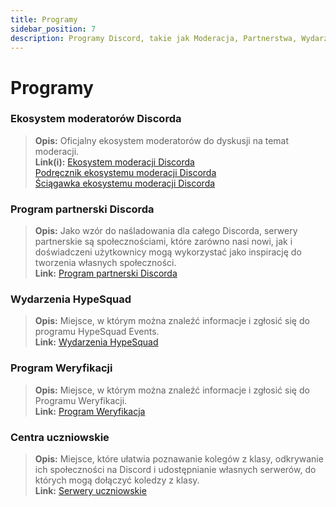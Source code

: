 ```yaml
---
title: Programy
sidebar_position: 7
description: Programy Discord, takie jak Moderacja, Partnerstwa, Wydarzenia HypeSquad i Weryfikacja.
---
```


# Programy

### **Ekosystem moderatorów Discorda** 
> __Opis:__ Oficjalny ekosystem moderatorów do dyskusji na temat moderacji.   <br/>
__Link(i):__ [Ekosystem moderacji Discorda](https://blog.discord.com/announcing-the-discord-moderator-academy-exam-a1bcb5b9d405)   <br/>
[Podręcznik ekosystemu moderacji Discorda](https://drive.google.com/file/d/1rCCi7UZ3BAS38T-zwBVpmTb13m8z7avW/view)   <br/>
[Ściągawka ekosystemu moderacji Discorda](https://drive.google.com/file/d/1ir-H91-yfskFO4wjEQCtc81ip9XErl9l/view)

### **Program partnerski Discorda**
> __Opis:__ Jako wzór do naśladowania dla całego Discorda, serwery partnerskie są społecznościami, które zarówno nasi nowi, jak i doświadczeni użytkownicy mogą wykorzystać jako inspirację do tworzenia własnych społeczności.   <br/>
__Link:__ [Program partnerski Discorda](https://dis.gd/partners)

### **Wydarzenia HypeSquad**
> __Opis:__ Miejsce, w którym można znaleźć informacje i zgłosić się do programu HypeSquad Events.   <br/>
__Link:__ [Wydarzenia HypeSquad](https://dis.gd/hypesquad)

### **Program Weryfikacji**
> __Opis:__ Miejsce, w którym można znaleźć informacje i zgłosić się do Programu Weryfikacji.   <br/>
__Link:__ [Program Weryfikacja](https://dis.gd/verification)

### **Centra uczniowskie**
> __Opis:__ Miejsce, które ułatwia poznawanie kolegów z klasy, odkrywanie ich społeczności na Discord i udostępnianie własnych serwerów, do których mogą dołączyć koledzy z klasy.   <br/>
__Link:__ [Serwery uczniowskie](https://dis.gd/studenthubs)
